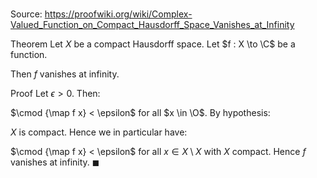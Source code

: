 # 

Source: https://proofwiki.org/wiki/Complex-Valued_Function_on_Compact_Hausdorff_Space_Vanishes_at_Infinity

Theorem
Let $X$ be a compact Hausdorff space. 
Let $f : X \to \C$ be a function.

Then $f$ vanishes at infinity.


Proof
Let $\epsilon > 0$.
Then:

$\cmod {\map f x} < \epsilon$ for all $x \in \O$.
By hypothesis:

$X$ is compact.
Hence we in particular have:

$\cmod {\map f x} < \epsilon$ for all $x \in X \setminus X$
with $X$ compact.
Hence $f$ vanishes at infinity.
$\blacksquare$





